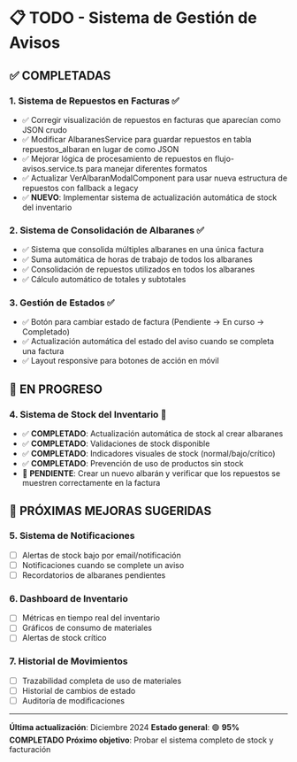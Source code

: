 # 📋 TODO - Sistema de Gestión de Avisos

## ✅ **COMPLETADAS**

### **1. Sistema de Repuestos en Facturas** ✅
- ✅ Corregir visualización de repuestos en facturas que aparecían como JSON crudo
- ✅ Modificar AlbaranesService para guardar repuestos en tabla repuestos_albaran en lugar de como JSON
- ✅ Mejorar lógica de procesamiento de repuestos en flujo-avisos.service.ts para manejar diferentes formatos
- ✅ Actualizar VerAlbaranModalComponent para usar nueva estructura de repuestos con fallback a legacy
- ✅ **NUEVO**: Implementar sistema de actualización automática de stock del inventario

### **2. Sistema de Consolidación de Albaranes** ✅
- ✅ Sistema que consolida múltiples albaranes en una única factura
- ✅ Suma automática de horas de trabajo de todos los albaranes
- ✅ Consolidación de repuestos utilizados en todos los albaranes
- ✅ Cálculo automático de totales y subtotales

### **3. Gestión de Estados** ✅
- ✅ Botón para cambiar estado de factura (Pendiente → En curso → Completado)
- ✅ Actualización automática del estado del aviso cuando se completa una factura
- ✅ Layout responsive para botones de acción en móvil

## 🔄 **EN PROGRESO**

### **4. Sistema de Stock del Inventario** 🔄
- ✅ **COMPLETADO**: Actualización automática de stock al crear albaranes
- ✅ **COMPLETADO**: Validaciones de stock disponible
- ✅ **COMPLETADO**: Indicadores visuales de stock (normal/bajo/crítico)
- ✅ **COMPLETADO**: Prevención de uso de productos sin stock
- 🔄 **PENDIENTE**: Crear un nuevo albarán y verificar que los repuestos se muestren correctamente en la factura

## 🚀 **PRÓXIMAS MEJORAS SUGERIDAS**

### **5. Sistema de Notificaciones**
- [ ] Alertas de stock bajo por email/notificación
- [ ] Notificaciones cuando se complete un aviso
- [ ] Recordatorios de albaranes pendientes

### **6. Dashboard de Inventario**
- [ ] Métricas en tiempo real del inventario
- [ ] Gráficos de consumo de materiales
- [ ] Alertas de stock crítico

### **7. Historial de Movimientos**
- [ ] Trazabilidad completa de uso de materiales
- [ ] Historial de cambios de estado
- [ ] Auditoría de modificaciones

---

**Última actualización**: Diciembre 2024
**Estado general**: 🟢 **95% COMPLETADO**
**Próximo objetivo**: Probar el sistema completo de stock y facturación

